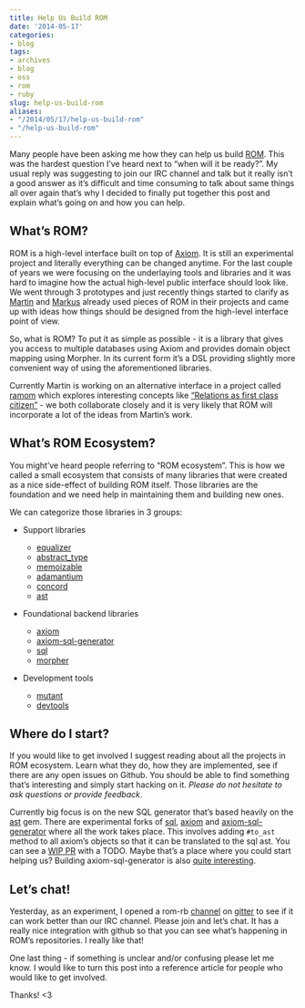 ```yaml
---
title: Help Us Build ROM
date: '2014-05-17'
categories:
- blog
tags:
- archives
- blog
- oss
- rom
- ruby
slug: help-us-build-rom
aliases:
- "/2014/05/17/help-us-build-rom"
- "/help-us-build-rom"
---
```


Many people have been asking me how they can help us build [ROM](https://github.com/rom-rb/rom). This was the hardest question I’ve heard next to “when will it be ready?”. My usual reply was suggesting to join our IRC channel and talk but it really isn’t a good answer as it’s difficult and time consuming to talk about same things all over again that’s why I decided to finally put together this post and explain what’s going on and how you can help.

## What’s ROM?

ROM is a high-level interface built on top of [Axiom](https://github.com/rom-rb/axiom). It is still an experimental project and literally everything can be changed anytime. For the last couple of years we were focusing on the underlaying tools and libraries and it was hard to imagine how the actual high-level public interface should look like. We went through 3 prototypes and just recently things started to clarify as [Martin](https://github.com/snusnu) and [Markus](https://github.com/mbj) already used pieces of ROM in their projects and came up with ideas how things should be designed from the high-level interface point of view.

So, what is ROM? To put it as simple as possible - it is a library that gives you access to multiple databases using Axiom and provides domain object mapping using Morpher. In its current form it’s a DSL providing slightly more convenient way of using the aforementioned libraries.

Currently Martin is working on an alternative interface in a project called [ramom](https://github.com/snusnu/ramom) which explores interesting concepts like [“Relations as first class citizen”](http://www.try-alf.org/blog/2013-10-21-relations-as-first-class-citizen) - we both collaborate closely and it is very likely that ROM will incorporate a lot of the ideas from Martin’s work.

## What’s ROM Ecosystem?

You might’ve heard people referring to “ROM ecosystem”. This is how we called a small ecosystem that consists of many libraries that were created as a nice side-effect of building ROM itself. Those libraries are the foundation and we need help in maintaining them and building new ones.

We can categorize those libraries in 3 groups:

- Support libraries

    - [equalizer](https://github.com/dkubb/equalizer)
    - [abstract\_type](https://github.com/dkubb/abstract_type)
    - [memoizable](https://github.com/dkubb/memoizable)
    - [adamantium](https://github.com/dkubb/adamantium)
    - [concord](https://github.com/mbj/concord)
    - [ast](https://github.com/whitequark/ast)
- Foundational backend libraries

    - [axiom](https://github.com/rom-rb/axiom)
    - [axiom-sql-generator](https://github.com/rom-rb/axiom-sql-generator)
    - [sql](https://github.com/rom-rb/sql)
    - [morpher](https://github.com/mbj/morpher)
- Development tools

    - [mutant](https://github.com/mbj/mutant)
    - [devtools](https://github.com/rom-rb/devtools)

## Where do I start?

If you would like to get involved I suggest reading about all the projects in ROM ecosystem. Learn what they do, how they are implemented, see if there are any open issues on Github. You should be able to find something that’s interesting and simply start hacking on it. _Please do not hesitate to ask questions or provide feedback_.

Currently big focus is on the new SQL generator that’s based heavily on the [ast](https://github.com/whitequark/ast) gem. There are experimental forks of [sql](https://github.com/rom-rb/sql), [axiom](https://github.com/rom-rb/axiom) and [axiom-sql-generator](https://github.com/rom-rb/axiom-sql-generator) where all the work takes place. This involves adding `#to_ast` method to all axiom’s objects so that it can be translated to the sql ast. You can see a [WIP PR](https://github.com/rom-rb/axiom/pull/1) with a TODO. Maybe that’s a place where you could start helping us? Building axiom-sql-generator is also [quite interesting](https://github.com/rom-rb/axiom-sql-generator/commit/a899d80ac991e2038be6561f09c4db19c5f77295).

## Let’s chat!

Yesterday, as an experiment, I opened a rom-rb [channel](https://gitter.im/rom-rb/chat) on [gitter](https://gitter.im) to see if it can work better than our IRC channel. Please join and let’s chat. It has a really nice integration with github so that you can see what’s happening in ROM’s repositories. I really like that!

One last thing - if something is unclear and/or confusing please let me know. I would like to turn this post into a reference article for people who would like to get involved.

Thanks! <3
